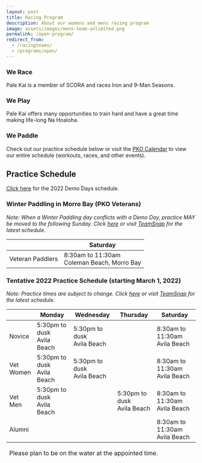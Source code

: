 ```yaml
---
layout: post
title: Racing Program
description: About our womens and mens racing program
image: assets/images/mens-team-unlimited.png
permalink: /open-program/
redirect_from:
  - /racingteams/
  - /programs/open/
---
```


<div class="row">
	<div class="4u 12u$(medium)">
		<h3>We Race</h3>
		<p>Pale Kai is a member of SCORA and races Iron and 9-Man Seasons.</p>
	</div>
	<div class="4u 12u$(medium)">
		<h3>We Play</h3>
		<p>Pale Kai offers many opportunities to train hard and have a great time making life-long Na Hoaloha.</p>
	</div>
	<div class="4u$ 12u$(medium)">
		<h3>We Paddle</h3>
		<!-- <p>2022 practice dates will be announced soon.</p> -->
        <p>
            Check out our practice schedule below or visit the <a href="/calendar/">PKO Calendar</a> to view our entire schedule (workouts,
            races, and other events).
        </p>
	</div>
</div>

<h2>Practice Schedule</h2>

<!--
<p>For this season, Pale Kai Outrigger women's and men's teams will practice 3 days a week with a fourth day of practice for those who wish to race on top teams. It's going to be great year with more blending amongst all our paddlers and lots more time on the water.</p>
-->

<p><a href="/joinus/">Click here</a> for the 2022 Demo Days schedule.</p>

<h3>Winter Paddling in Morro Bay (PKO Veterans)</h3>

<p><i>
    Note: When a Winter Paddling day conflicts with a Demo Day, practice MAY be moved to the following Sunday. Click <a href="/calendar/">here</a>
    or visit <a href="https://go.teamsnap.com/" target="_blank">TeamSnap</a> for the latest schedule.
</i></p>

<div class="table-wrapper">
	<table>
		<thead>
			<tr>
				<th></th>
				<th>Saturday</th>
			</tr>
		</thead>
		<tbody>
			<tr>
				<td>Veteran Paddlers</td>
				<td>
					8:30am to 11:30am<br/>
                    Coleman Beach, Morro Bay
				</td>	
			</tr>
		</tbody>
	</table>
</div>

<h3>Tentative 2022 Practice Schedule (starting March 1, 2022)</h3>

<p><i>
    Note: Practice times are subject to change. Click <a href="/calendar/">here</a>
    or visit <a href="https://go.teamsnap.com/" target="_blank">TeamSnap</a> for the latest schedule.
</i></p>

<div class="table-wrapper">
	<table>
		<thead>
			<tr>
				<th></th>
				<th>Monday</th>
				<th>Wednesday</th>
				<th>Thursday</th>
				<th>Saturday</th>
			</tr>
		</thead>
		<tbody>
			<tr>
				<td>Novice</td>
				<td>
					5:30pm to dusk<br/>
                    Avila Beach
				</td>
				<td>
					5:30pm to dusk<br/>
                    Avila Beach
				</td>
                <td></td>
				<td>
					8:30am to 11:30am<br/>
                    Avila Beach
				</td>	
			</tr>
			<tr>
				<td>Vet<br>Women</td>
				<td>
					5:30pm to dusk<br/>
                    Avila Beach
				</td>
				<td>
					5:30pm to dusk<br/>
                    Avila Beach
				</td>
				<td></td>
				<td>
					8:30am to 11:30am<br/>
                    Avila Beach
                </td>
			</tr>
			<tr>
				<td>Vet<br>Men</td>
				<td>
					5:30pm to dusk<br/>
                    Avila Beach
				</td>
                <td>
                </td>
				<td>
					5:30pm to dusk<br/>
                    Avila Beach
				</td>
				<td>
					8:30am to 11:30am<br/>
                    Avila Beach
                </td>
			</tr>
			<tr>
				<td>Alumni</td>
				<td>
				</td>
                <td>
                </td>
				<td>
				</td>
				<td>
					8:30am to 11:30am<br/>
                    Avila Beach
                </td>
			</tr>
		</tbody>
		<tfoot>
			<tr>
				<td colspan="5">
                    <P>
                        Please plan to be on the water at the appointed time.
                    </p>
				</td>
			</tr>
		</tfoot>
	</table>
</div>
